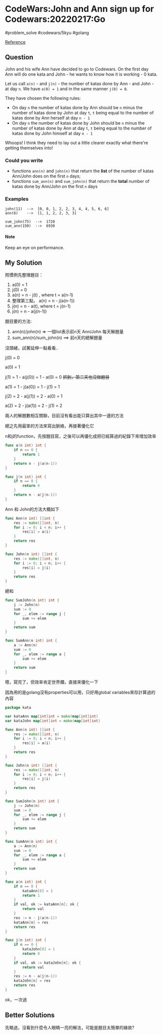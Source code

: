 # CodeWars:John and Ann sign up for Codewars:20220217:Go

#problem_solve #codewars/5kyu #golang

[Reference](https://www.codewars.com/kata/57591ef494aba64d14000526)

## Question

John and his wife Ann have decided to go to Codewars. On the first day Ann will do one kata and John - he wants to know how it is working - 0 kata.

Let us call `a(n)` - and `j(n)` - the number of katas done by Ann - and John - at day `n`. We have `a(0) = 1` and in the same manner `j(0) = 0`.

They have chosen the following rules:

- On day `n` the number of katas done by Ann should be `n` minus the number of katas done by John at day `t`, `t` being equal to the number of katas done by Ann herself at day `n - 1`
- On day `n` the number of katas done by John should be `n` minus the number of katas done by Ann at day `t`, `t` being equal to the number of katas done by John himself at day `n - 1`

Whoops! I think they need to lay out a little clearer exactly what there're getting themselves into!

### Could you write

- functions `ann(n)` and `john(n)` that return the **list** of the number of katas Ann/John does on the first `n` days;
- functions `sum_ann(n)` and `sum_john(n)` that return the **total** number of katas done by Ann/John on the first `n` days

### Examples

```
john(11)  -->  [0, 0, 1, 2, 2, 3, 4, 4, 5, 6, 6]
ann(6)    -->  [1, 1, 2, 2, 3, 3]

sum_john(75)  -->  1720
sum_ann(150)  -->  6930
```

#### Note

Keep an eye on performance.

## My Solution

照慣例先整理題目：

1. a(0) = 1
2. j(0) = 0
3. a(n) = n - j(t) , where t = a(n-1)
4. 整理第三點， a(n) = n - j(a(n-1))
5. j(n) = n - a(t), where t = j(n-1)
6. j(n) = n - a(j(n-1))

題目要的方法:

1. ann(n)/john(n) => 一個list表示前n天 Ann/John 每天解題量
2. sum_ann(n)/sum_john(n) ==> 前n天的總解題量

沒頭緒，試著延伸一點看看..

j(0) = 0

a(0) = 1

j(1) = 1 - a(j(0)) = 1 - a(0) = 0 ~~抓到，第二天也沒做題目~~

a(1) = 1 - j(a(0)) = 1 - j(1) = 1

j(2) = 2 - a(j(1)) = 2 - a(0) = 1

a(2) = 2 - j(a(1)) = 2 - j(1) = 2

兩人的解題數相互關聯，目前沒有看出能只算出其中一邊的方法

總之先用最笨的方法來寫出脈絡，再接著優化它

n和j的function，先按題目寫，之後可以再優化成把已經算過的紀錄下來增加效率

```go
func a(n int) int {
	if n == 0 {
		return 1
	}
	return n - j(a(n-1))
}

func j(n int) int {
	if n == 0 {
		return 0
	}
	return n - a(j(n-1))
}
```

Ann 和 John的方法大概如下

```go
func Ann(n int) []int {
	res := make([]int, n)
	for i := 0; i < n; i++ {
		res[i] = a(i)
	}
	return res
}

func John(n int) []int {
	res := make([]int, n)
	for i := 0; i < n; i++ {
		res[i] = j(i)
	}
	return res
}
```

總和

```go
func SumJohn(n int) int {
	j := John(n)
	sum := 0
	for _, elem := range j {
		sum += elem
	}
	return sum
}

func SumAnn(n int) int {
	a := Ann(n)
	sum := 0
	for _, elem := range a {
		sum += elem
	}
	return sum
}
```

嗯，寫完了，但效率肯定世界爛，直接來優化一下

因為用的是golang沒有properties可以用，只好用global variables來存計算過的內容

```go
package kata

var kataAnn map[int]int = make(map[int]int)
var kataJohn map[int]int = make(map[int]int)

func Ann(n int) []int {
	res := make([]int, n)
	for i := 0; i < n; i++ {
		res[i] = a(i)
	}
	return res
}

func John(n int) []int {
	res := make([]int, n)
	for i := 0; i < n; i++ {
		res[i] = j(i)
	}
	return res
}

func SumJohn(n int) int {
	j := John(n)
	sum := 0
	for _, elem := range j {
		sum += elem
	}
	return sum
}

func SumAnn(n int) int {
	a := Ann(n)
	sum := 0
	for _, elem := range a {
		sum += elem
	}
	return sum
}

func a(n int) int {
	if n == 0 {
		kataAnn[0] = 1
		return 1
	}
	if val, ok := kataAnn[n]; ok {
		return val
	}
	res := n - j(a(n-1))
	kataAnn[n] = res
	return res
}

func j(n int) int {
	if n == 0 {
		kataJohn[0] = 1
		return 0
	}
	if val, ok := kataJohn[n]; ok {
		return val
	}
	res := n - a(j(n-1))
	kataJohn[n] = res
	return res
}

```

ok，一次過

## Better Solutions

先略過，沒看到什麼令人眼睛一亮的解法，可能是題目太簡單的緣故?
